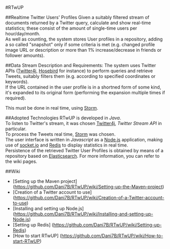 #RTwUP

##Realtime Twitter Users' Profiles
Given a suitably filtered stream of documents returned by a Twitter query, calculate and show real-time statistics; these consist of the amount of single-time users per hour/day/month.  
As well as counting, the system stores User profiles in a repository, adding a so called "snapshot" only if some criteria is met (e.g. changed profile image URL or description or more than 1% increase/decrease in friends or follower amounts).  

##Data Stream Description and Requirements: 
The system uses Twitter APIs ([Twitter4j][02], [Hosebird][03] for instance) to perform queries and retrieve Tweets, suitably filters them (e.g. according to specified coordinates or keywords).  
If the URL contained in the user profile is in a shortned form of some kind, it's expanded to its original form (performing the expansion multiple times if required).  
  
This must be done in real time, using [Storm][01].

##Adopted Technologies
RTwUP is developed in *Java*.  
To listen to Twitter's stream, it was chosen [Twitter4j][02], *Twitter Stream API* in particular.  
To process the Tweets real time, [Storm][01] was chosen.  
The user interface is written in *Javascript* as a [Node.js][04] application, making use of [socket.io][05] and [Redis][06] to display statistics in real time.  
Persistence of the retrieved Twitter User Profiles is obtained by means of a repository based on [Elasticsearch][07].
For more information, you can refer to the wiki pages.

##Wiki

* [Setting up the Maven project] (https://github.com/Dani7B/RTwUP/wiki/Setting-up-the-Maven-project)
* [Creation of a Twitter account to use] (https://github.com/Dani7B/RTwUP/wiki/Creation-of-a-Twitter-account-to-use)
* [Installing and setting up Node.js] (https://github.com/Dani7B/RTwUP/wiki/Installing-and-setting-up-Node.js)
* [Setting up Redis] (https://github.com/Dani7B/RTwUP/wiki/Setting-up-Redis)
* [How to start RTwUP] (https://github.com/Dani7B/RTwUP/wiki/How-to-start-RTwUP)



[01]: https://github.com/nathanmarz/storm/wiki "Storm Wiki"

[02]: http://twitter4j.org/en/ "Twitter APIs in Java"

[03]: https://github.com/twitter/hbc "Hosebird client"

[04]: http://nodejs.org/ "Node.js web page"

[05]: http://socket.io/ "socket.io web page"

[06]: http://redis.io/ "Redis web page"

[07]: http://www.elasticsearch.org/ "Elasticsearch web page"

